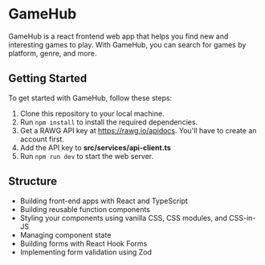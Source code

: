 # GameHub

GameHub is a react frontend web app that helps you find new and interesting games to play. With GameHub, you can search for games by platform, genre, and more. 


## Getting Started

To get started with GameHub, follow these steps:


1. Clone this repository to your local machine.
2. Run `npm install` to install the required dependencies.
3. Get a RAWG API key at https://rawg.io/apidocs. You'll have to create an account first. 
4. Add the API key to **src/services/api-client.ts**
5. Run `npm run dev` to start the web server. 

## Structure 

- Building front-end apps with React and TypeScript
- Building reusable function components
- Styling your components using vanilla CSS, CSS modules, and CSS-in-JS
- Managing component state
- Building forms with React Hook Forms
- Implementing form validation using Zod
